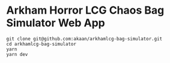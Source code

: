 # Arkham Horror LCG Chaos Bag Simulator Web App

```
git clone git@github.com:akaan/arkhamlcg-bag-simulator.git
cd arkhamlcg-bag-simulator
yarn
yarn dev
```
